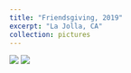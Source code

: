 ```yaml
---
title: "Friendsgiving, 2019"
excerpt: "La Jolla, CA"
collection: pictures
---
```


<img src="/images/portfolio/friendsgiving_2019/1.jpg">

<img src="/images/portfolio/friendsgiving_2019/2.jpg">
